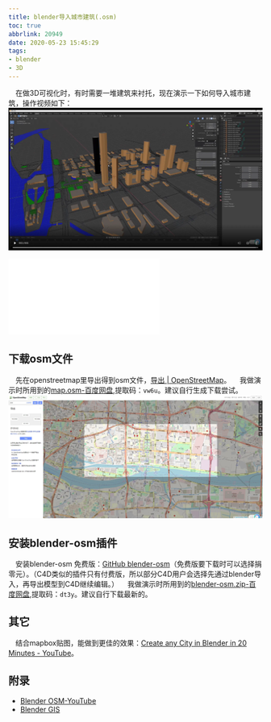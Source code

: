 ```yaml
---
title: blender导入城市建筑(.osm)
toc: true
abbrlink: 20949
date: 2020-05-23 15:45:29
tags:
- blender
- 3D
---
```


&emsp;在做3D可视化时，有时需要一堆建筑来衬托，现在演示一下如何导入城市建筑，操作视频如下：
![导入osm效果](/blog_images/3d/导入osm效果.webp)


<iframe src="//player.bilibili.com/player.html?bvid=BV1XK4y1o7rS&page=1" scrolling="no" border="0" frameborder="no" framespacing="0" allowfullscreen="true" class="bilibili-video"> </iframe>

## 下载osm文件
&emsp;先在openstreetmap里导出得到osm文件，[导出 \| OpenStreetMap](https://www.openstreetmap.org/export#map=15/23.1181/113.3204)。
&emsp;我做演示时所用到的[map.osm-百度网盘](https://pan.baidu.com/s/14PIDrDT08FKDLHxhn1nKfg ),提取码：`vw6u`。建议自行生成下载尝试。
![openStreepMap下载osm](/blog_images/3d/openStreepMap下载osm.webp)

## 安装blender-osm插件
&emsp;安装blender-osm 免费版：[GitHub blender-osm](https://github.com/vvoovv/blender-osm)（免费版要下载时可以选择捐零元）。（C4D类似的插件只有付费版，所以部分C4D用户会选择先通过blender导入，再导出模型到C4D继续编辑。）
&emsp;我做演示时所用到的[blender-osm.zip-百度网盘](https://pan.baidu.com/s/1PbHhDZJw1fd68YX36lCN-Q),提取码：`dt3y`。建议自行下载最新的。

## 其它
&emsp;结合mapbox贴图，能做到更佳的效果：[Create any City in Blender in 20 Minutes - YouTube](https://www.youtube.com/watch?v=NW_djQS_N8U)。

## 附录
- [Blender OSM-YouTube](https://www.youtube.com/watch?v=Thx08Q4etVc)
- [Blender GIS](https://github.com/domlysz/BlenderGIS)
